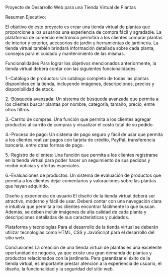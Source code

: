 Proyecto de Desarrollo Web para una Tienda Virtual de Plantas

Resumen Ejecutivo:

El objetivo de este proyecto es crear una tienda virtual de plantas que proporcione a los usuarios una experiencia de compra fácil y agradable. 
La plataforma de comercio electrónico permitirá a los clientes comprar plantas de interior y exterior, accesorios de jardín y herramientas de jardinería. 
La tienda virtual también brindará información detallada sobre cada planta, consejos para el cuidado y mantenimiento de las mismas.

Funcionalidades
Para lograr los objetivos mencionados anteriormente, la tienda virtual deberá contar con las siguientes funcionalidades:

  1.-Catálogo de productos: Un catálogo completo de todas las plantas disponibles en la tienda, incluyendo imágenes, descripciones, precios y disponibilidad de stock.

  2.-Búsqueda avanzada: Un sistema de búsqueda avanzada que permita a los clientes buscar plantas por nombre, categoría, tamaño, precio, entre otros filtros.

  3.-Carrito de compras: Una función que permita a los clientes agregar productos al carrito de compras y visualizar el costo total de su pedido.

  4.-Proceso de pago: Un sistema de pago seguro y fácil de usar que permita a los clientes realizar pagos con tarjeta de crédito, PayPal, transferencia bancaria, 
  entre otras formas de pago.

  5.-Registro de clientes: Una función que permita a los clientes registrarse en la tienda virtual para poder hacer un seguimiento de sus pedidos y 
  recibir noticias y ofertas especiales.

  6.-Evaluaciones de productos: Un sistema de evaluación de productos que permita a los clientes dejar comentarios y valoraciones sobre las plantas que hayan adquirido.

Diseño y experiencia de usuario
El diseño de la tienda virtual deberá ser atractivo, moderno y fácil de usar. Deberá contar con una navegación clara e intuitiva que permita a los clientes encontrar 
fácilmente lo que buscan. Además, se deben incluir imágenes de alta calidad de cada planta y descripciones detalladas de sus características y cuidados.

Plataforma y tecnologías
Para el desarrollo de la tienda virtual se deberán utilizar tecnologías como HTML, CSS y JavaScript para el desarrollo del sitio web.

Conclusiones
La creación de una tienda virtual de plantas es una excelente oportunidad de negocio, ya que existe una gran demanda de plantas y productos relacionados con la 
jardinería. Para garantizar el éxito de la tienda virtual, es importante prestar atención a la experiencia de usuario, el diseño, la funcionalidad y 
la seguridad del sitio web.
